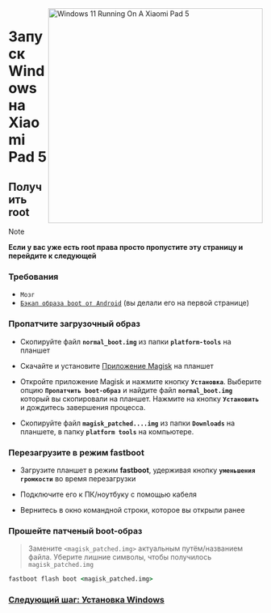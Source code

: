 
<img align="right" src="https://raw.githubusercontent.com/erdilS/Port-Windows-11-Xiaomi-Pad-5/main/nabu.png" width="425" alt="Windows 11 Running On A Xiaomi Pad 5">


# Запуск Windows на Xiaomi Pad 5

## Получить root
> [!NOTE]
> **Если у вас уже есть root права просто пропустите эту страницу и перейдите к следующей**

### Требования
- ```Мозг```
- [```Бэкап образа boot от Android```](/guide/English/1-partition-en.md#Make-a-backup-of-your-existing-boot-image) (вы делали его на первой странице)

### Пропатчите загрузочный образ

- Скопируйте файл **`normal_boot.img`** из папки **`platform-tools`** на планшет 

- Скачайте и установите [Приложение Magisk](https://github.com/topjohnwu/Magisk/releases/latest) на планшет
  
- Откройте приложение Magisk и нажмите кнопку **`Установка`**. Выберите опцию **`Пропатчить boot-образ`** и найдите файл **`normal_boot.img`** который вы скопировали на планшет. Нажмите на кнопку **`Установить`** и дождитесь завершения процесса.
  
- Скопируйте файл **`magisk_patched....img`** из папки **`Downloads`** на планшете, в папку **`platform tools`** на компьютере. 

### Перезагрузите в режим fastboot
- Загрузите планшет в режим **fastboot**, удерживая кнопку **`уменьшения громкости`** во время перезагрузки

- Подключите его к ПК/ноутбуку с помощью кабеля

- Вернитесь в окно командной строки, которое вы открыли ранее
 
### Прошейте патченый boot-образ
 > Замените `<magisk_patched.img>` актуальным путём/названием файла. Уберите лишние символы, чтобы получилось ```magisk_patched.img``` 
```cmd
fastboot flash boot <magisk_patched.img>
```

### [Следующий шаг: Установка Windows](/guide/Russian/3-install-ru.md)
